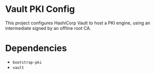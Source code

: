 Vault PKI Config
================
This project configures HashiCorp Vault to host a PKI engine, using an
intermediate signed by an offline root CA.

Dependencies
============
- `bootstrap-pki`
- `vault`
